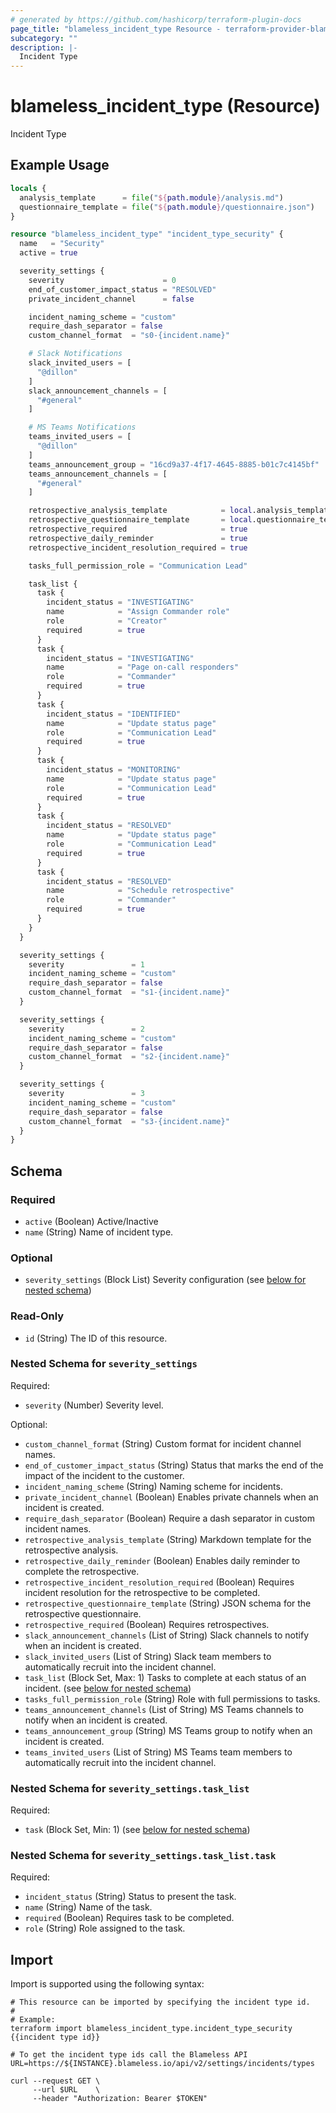 ```yaml
---
# generated by https://github.com/hashicorp/terraform-plugin-docs
page_title: "blameless_incident_type Resource - terraform-provider-blameless"
subcategory: ""
description: |-
  Incident Type
---
```


# blameless_incident_type (Resource)

Incident Type

## Example Usage

```terraform
locals {
  analysis_template      = file("${path.module}/analysis.md")
  questionnaire_template = file("${path.module}/questionnaire.json")
}

resource "blameless_incident_type" "incident_type_security" {
  name   = "Security"
  active = true

  severity_settings {
    severity                      = 0
    end_of_customer_impact_status = "RESOLVED"
    private_incident_channel      = false

    incident_naming_scheme = "custom"
    require_dash_separator = false
    custom_channel_format  = "s0-{incident.name}"

    # Slack Notifications
    slack_invited_users = [
      "@dillon"
    ]
    slack_announcement_channels = [
      "#general"
    ]

    # MS Teams Notifications
    teams_invited_users = [
      "@dillon"
    ]
    teams_announcement_group = "16cd9a37-4f17-4645-8885-b01c7c4145bf"
    teams_announcement_channels = [
      "#general"
    ]

    retrospective_analysis_template            = local.analysis_template
    retrospective_questionnaire_template       = local.questionnaire_template
    retrospective_required                     = true
    retrospective_daily_reminder               = true
    retrospective_incident_resolution_required = true

    tasks_full_permission_role = "Communication Lead"

    task_list {
      task {
        incident_status = "INVESTIGATING"
        name            = "Assign Commander role"
        role            = "Creator"
        required        = true
      }
      task {
        incident_status = "INVESTIGATING"
        name            = "Page on-call responders"
        role            = "Commander"
        required        = true
      }
      task {
        incident_status = "IDENTIFIED"
        name            = "Update status page"
        role            = "Communication Lead"
        required        = true
      }
      task {
        incident_status = "MONITORING"
        name            = "Update status page"
        role            = "Communication Lead"
        required        = true
      }
      task {
        incident_status = "RESOLVED"
        name            = "Update status page"
        role            = "Communication Lead"
        required        = true
      }
      task {
        incident_status = "RESOLVED"
        name            = "Schedule retrospective"
        role            = "Commander"
        required        = true
      }
    }
  }

  severity_settings {
    severity               = 1
    incident_naming_scheme = "custom"
    require_dash_separator = false
    custom_channel_format  = "s1-{incident.name}"
  }

  severity_settings {
    severity               = 2
    incident_naming_scheme = "custom"
    require_dash_separator = false
    custom_channel_format  = "s2-{incident.name}"
  }

  severity_settings {
    severity               = 3
    incident_naming_scheme = "custom"
    require_dash_separator = false
    custom_channel_format  = "s3-{incident.name}"
  }
}
```

<!-- schema generated by tfplugindocs -->
## Schema

### Required

- `active` (Boolean) Active/Inactive
- `name` (String) Name of incident type.

### Optional

- `severity_settings` (Block List) Severity configuration (see [below for nested schema](#nestedblock--severity_settings))

### Read-Only

- `id` (String) The ID of this resource.

<a id="nestedblock--severity_settings"></a>
### Nested Schema for `severity_settings`

Required:

- `severity` (Number) Severity level.

Optional:

- `custom_channel_format` (String) Custom format for incident channel names.
- `end_of_customer_impact_status` (String) Status that marks the end of the impact of the incident to the customer.
- `incident_naming_scheme` (String) Naming scheme for incidents.
- `private_incident_channel` (Boolean) Enables private channels when an incident is created.
- `require_dash_separator` (Boolean) Require a dash separator in custom incident names.
- `retrospective_analysis_template` (String) Markdown template for the retrospective analysis.
- `retrospective_daily_reminder` (Boolean) Enables daily reminder to complete the retrospective.
- `retrospective_incident_resolution_required` (Boolean) Requires incident resolution for the retrospective to be completed.
- `retrospective_questionnaire_template` (String) JSON schema for the retrospective questionnaire.
- `retrospective_required` (Boolean) Requires retrospectives.
- `slack_announcement_channels` (List of String) Slack channels to notify when an incident is created.
- `slack_invited_users` (List of String) Slack team members to automatically recruit into the incident channel.
- `task_list` (Block Set, Max: 1) Tasks to complete at each status of an incident. (see [below for nested schema](#nestedblock--severity_settings--task_list))
- `tasks_full_permission_role` (String) Role with full permissions to tasks.
- `teams_announcement_channels` (List of String) MS Teams channels to notify when an incident is created.
- `teams_announcement_group` (String) MS Teams group to notify when an incident is created.
- `teams_invited_users` (List of String) MS Teams team members to automatically recruit into the incident channel.

<a id="nestedblock--severity_settings--task_list"></a>
### Nested Schema for `severity_settings.task_list`

Required:

- `task` (Block Set, Min: 1) (see [below for nested schema](#nestedblock--severity_settings--task_list--task))

<a id="nestedblock--severity_settings--task_list--task"></a>
### Nested Schema for `severity_settings.task_list.task`

Required:

- `incident_status` (String) Status to present the task.
- `name` (String) Name of the task.
- `required` (Boolean) Requires task to be completed.
- `role` (String) Role assigned to the task.

## Import

Import is supported using the following syntax:

```shell
# This resource can be imported by specifying the incident type id.
#
# Example:
terraform import blameless_incident_type.incident_type_security {{incident type id}}

# To get the incident type ids call the Blameless API
URL=https://${INSTANCE}.blameless.io/api/v2/settings/incidents/types

curl --request GET \
     --url $URL    \
     --header "Authorization: Bearer $TOKEN"
```
